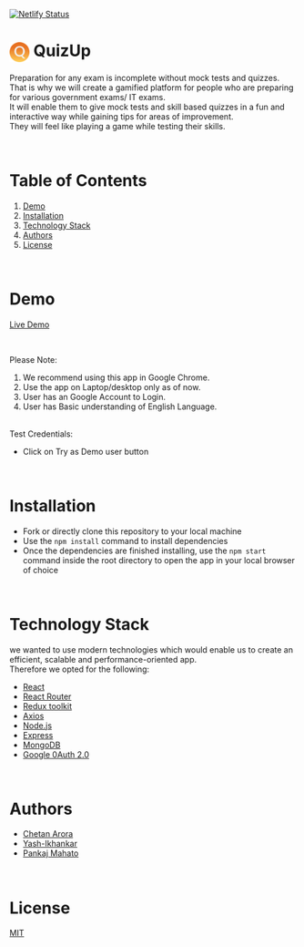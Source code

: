 [![Netlify Status](https://api.netlify.com/api/v1/badges/3a60744f-678f-4f08-a360-7d2e2dcb6560/deploy-status)](https://app.netlify.com/sites/pesto-n8-dbacs/deploys)

<h1><img align="center" height="35" src="./public/images/logo.png"> QuizUp</h1>

Preparation for any exam is incomplete without mock tests and quizzes.
<br/>
That is why we will create a gamified platform for people who are preparing for various government exams/ IT exams.
<br/>
It will enable them to give mock tests and skill based quizzes in a fun and interactive way while gaining tips for areas of improvement.
<br/>
They will feel like playing a game while testing their skills.

<br/>

# Table of Contents

1. [Demo](#demo)
2. [Installation](#installation)
3. [Technology Stack](#technology-stack)
4. [Authors](#authors)
5. [License](#license)

<br/>

# Demo

[Live Demo](http://localhost:3000)

<br/>

Please Note:

1. We recommend using this app in Google Chrome.
2. Use the app on Laptop/desktop only as of now.
3. User has an Google Account to Login.
4. User has Basic understanding of English Language.

<br/>
Test Credentials:

- Click on Try as Demo user button

<br/>

# Installation

- Fork or directly clone this repository to your local machine
- Use the `npm install` command to install dependencies
- Once the dependencies are finished installing, use the `npm start` command inside the root directory to open the app in your local browser of choice

<br/>

# Technology Stack

we wanted to use modern technologies which would enable us to create an efficient, scalable and performance-oriented app.
<br/>
Therefore we opted for the following:

- [React](https://reactjs.org/)
- [React Router](https://reactrouter.com/en/main)
- [Redux toolkit](https://redux-toolkit.js.org/)
- [Axios](https://axios-http.com/docs/intro)
- [Node.js](https://nodejs.org/en/)
- [Express](https://expressjs.com/)
- [MongoDB](https://www.mongodb.com/)
- [Google 0Auth 2.0](https://developers.google.com/identity/protocols/oauth2)

<br/>

# Authors

- [Chetan Arora](https://github.com/chaytan5)
- [Yash-Ikhankar](https://github.com/Yash-Ikhankar)
- [Pankaj Mahato](https://github.com/Svmpankaj)

<br/>

# License

[MIT](https://opensource.org/licenses/MIT)
